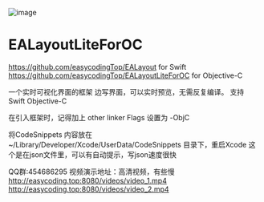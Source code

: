 ![image](https://github.com/easycodingTop/EALayoutLiteForOC/raw/master/README.gif)
# EALayoutLiteForOC

https://github.com/easycodingTop/EALayout    for Swift
https://github.com/easycodingTop/EALayoutLiteForOC   for Objective-C

一个实时可视化界面的框架 边写界面，可以实时预览，无需反复编译。 支持 Swift Objective-C

在引入框架时，记得加上  other linker Flags 设置为  -ObjC

将CodeSnippets 内容放在 ~/Library/Developer/Xcode/UserData/CodeSnippets 目录下，重启Xcode 这个是在json文件里，可以有自动提示，写json速度很快

QQ群:454686295 视频演示地址：高清视频，有些慢 http://easycoding.top:8080/videos/video_1.mp4 http://easycoding.top:8080/videos/video_2.mp4

